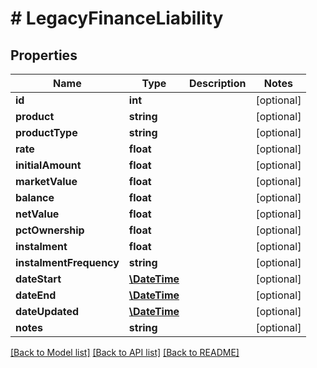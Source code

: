 # # LegacyFinanceLiability

## Properties

Name | Type | Description | Notes
------------ | ------------- | ------------- | -------------
**id** | **int** |  | [optional]
**product** | **string** |  | [optional]
**productType** | **string** |  | [optional]
**rate** | **float** |  | [optional]
**initialAmount** | **float** |  | [optional]
**marketValue** | **float** |  | [optional]
**balance** | **float** |  | [optional]
**netValue** | **float** |  | [optional]
**pctOwnership** | **float** |  | [optional]
**instalment** | **float** |  | [optional]
**instalmentFrequency** | **string** |  | [optional]
**dateStart** | [**\DateTime**](\DateTime.md) |  | [optional]
**dateEnd** | [**\DateTime**](\DateTime.md) |  | [optional]
**dateUpdated** | [**\DateTime**](\DateTime.md) |  | [optional]
**notes** | **string** |  | [optional]

[[Back to Model list]](../../README.md#models) [[Back to API list]](../../README.md#endpoints) [[Back to README]](../../README.md)
